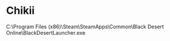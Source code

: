 # Chikii 

C:\Program Files (x86)\Steam\SteamApps\Common\Black Desert Online\BlackDesertLauncher.exe
